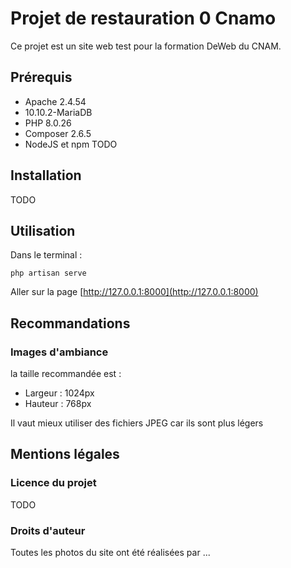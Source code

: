 # Projet de restauration 0 Cnamo 

Ce projet est un site web test pour la formation DeWeb du CNAM.

## Prérequis 

- Apache 2.4.54
- 10.10.2-MariaDB
- PHP 8.0.26 
- Composer 2.6.5
- NodeJS et npm TODO
## Installation 

TODO

## Utilisation 

Dans le terminal : 

```
php artisan serve
```

Aller sur la page [http://127.0.0.1:8000](http://127.0.0.1:8000)

## Recommandations 

### Images d'ambiance

la taille recommandée est : 

- Largeur : 1024px
- Hauteur : 768px

Il vaut mieux utiliser des fichiers JPEG car ils sont plus légers 

## Mentions légales

### Licence du projet

TODO

### Droits d'auteur 

Toutes les photos du site ont été réalisées par ... 